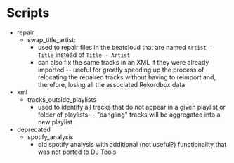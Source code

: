 # Scripts

* repair
    - swap_title_artist:
        * used to repair files in the beatcloud that are named `Artist - Title` instead of `Title - Artist`
        * can also fix the same tracks in an XML if they were already imported  -- useful for greatly speeding up the process of relocating the repaired tracks without having to reimport and, therefore, losing all the associated Rekordbox data
* xml
    - tracks_outside_playlists
        * used to identify all tracks that do not appear in a given playlist or folder of playlists -- "dangling" tracks will be aggregated into a new playlist
* deprecated
    - spotify_analysis
        * old spotify analysis with additional (not useful?) functionality that was not ported to DJ Tools
